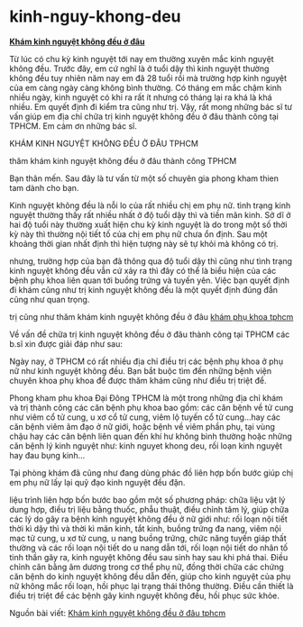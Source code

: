 # kinh-nguy-khong-deu

<strong><a href="http://phongkhamdaidong.vn/kham-chua-kinh-nguyet-khong-deu-o-dau-tot-tphcm-25.html">Khám kinh nguyệt không đều ở đâu</a></strong>

Từ lúc có chu kỳ kinh nguyệt tới nay em thường xuyên mắc kinh nguyệt không đều. Trước đây, em cứ nghĩ là ở tuổi dậy thì kinh nguyệt thường không đều tuy nhiên năm nay em đã 28 tuổi rồi mà trường hợp kinh nguyệt của em càng ngày càng không bình thường. Có tháng em mắc chậm kinh nhiều ngày, kinh nguyệt có khi ra rất ít nhưng có tháng lại ra khá là khá nhiều. Em quyết định đi kiểm tra cũng như trị. Vậy, rất mong những bác sĩ tư vấn giúp em địa chỉ chữa trị kinh nguyệt không đều ở đâu thành công tại TPHCM. Em cảm ơn những bác sĩ.


KHÁM KINH NGUYỆT KHÔNG ĐỀU Ở ĐÂU TPHCM

thăm khám kinh nguyệt không đều ở đâu thành công TPHCM

Bạn thân mến. Sau đây là tư vấn từ một số chuyên gia phong kham thien tam dành cho bạn.

Kinh nguyệt không đều là nỗi lo của rất nhiều chị em phụ nữ. tình trạng kinh nguyệt thường thấy rất nhiều nhất ở độ tuổi dậy thì và tiền mãn kinh. Sở dĩ ở hai độ tuổi này thường xuất hiện chu kỳ kinh nguyệt là do trong một số thời kỳ này thì thường nội tiết tố của chị em phụ nữ chưa ổn định. Sau một khoảng thời gian nhất định thì hiện tượng này sẽ tự khỏi mà không có trị.

nhưng, trường hợp của bạn đã thông qua độ tuổi dậy thì cũng như tình trạng kinh nguyệt không đều vẫn cứ xảy ra thì đây có thể là biểu hiện của các bệnh phụ khoa liên quan tới buồng trứng và tuyến yên. Việc bạn quyết định đi khám cũng như trị kinh nguyệt không đều là một quyết định đúng đắn cũng như quan trọng.

trị cũng như thăm khám kinh nguyệt không đều ở đâu <a href="http://phongkhamdaidong.vn/dia-chi-phong-kham-phu-khoa-uy-tin-tai-tphcm-7.html">khám phụ khoa tphcm</a>

Về vấn đề chữa trị kinh nguyệt không đều ở đâu thành công tại TPHCM các b.sĩ xin được giải đáp như sau:

Ngày nay, ở TPHCM có rất nhiều địa chỉ điều trị các bệnh phụ khoa ở phụ nữ như kinh nguyệt không đều. Bạn bắt buộc tìm đến những bệnh viện chuyên khoa phụ khoa để được thăm khám cũng như điều trị triệt để.

Phong kham phu khoa Đại Đông TPHCM là một trong những địa chỉ khám và trị thành công các căn bệnh phụ khoa bao gồm: các căn bệnh về tử cung như viêm cổ tử cung, u xơ cổ tử cung, viêm lộ tuyến cổ tử cung...hay các căn bệnh viêm âm đạo ở nữ giới, hoặc bệnh về viêm phần phụ, tại vùng chậu hay các căn bệnh liên quan đến khí hư không bình thường hoặc những căn bệnh lý kinh nguyệt như: kinh nguyet khong deu, rối loạn kinh nguyệt hay đau bụng kinh...

Tại phòng khám đã cũng như đang dùng phác đồ liên hợp bốn bước giúp chị em phụ nữ lấy lại quỹ đạo kinh nguyệt đều đặn.

liệu trình liên hợp bốn bước bao gồm một số phương pháp: chữa liệu vật lý dung hợp, điều trị liệu bằng thuốc, phẫu thuật, điều chỉnh tâm lý, giúp chữa các lý do gây ra bệnh kinh nguyệt không đều ở nữ giới như: rối loạn nội tiết thời kì dậy thì và thời kì mãn kinh, tắt kinh, buồng trứng đa nang, viêm nội mạc tử cung, u xơ tử cung, u nang buồng trứng, chức năng tuyến giáp thất thường và các rối loạn nội tiết do u nang dẫn tới, rối loạn nội tiết do nhân tố tinh thần gây ra, kinh nguyệt không đều sau sinh hay sau khi phá thai. Điều chỉnh cân bằng âm dương trong cơ thể phụ nữ, đồng thời chữa các chứng căn bệnh do kinh nguyệt không đều dẫn đến, giúp cho kinh nguyệt của phụ nữ không mắc rối loạn, hồi phục lại trạng thái thông thường. Điều cần thiết là điều trị triệt để các bệnh gây kinh nguyệt không đều, hồi phục sức khỏe.

Nguồn bài viết: <a href="http://phongkhamdaidong.vn/kham-chua-kinh-nguyet-khong-deu-o-dau-tot-tphcm-25.html">Khám kinh nguyệt không đều ở đâu tphcm</a>
